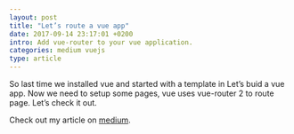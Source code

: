 ```yaml
---
layout: post
title: "Let’s route a vue app"
date: 2017-09-14 23:17:01 +0200
intro: Add vue-router to your vue application.
categories: medium vuejs
type: article
---
```


So last time we installed vue and started with a template in Let’s buid a vue app. Now we need to setup some pages, vue uses vue-router 2 to route page. Let’s check it out.

Check out my article on [medium][lets-route-a-vue-app].

[lets-route-a-vue-app]: https://medium.com/@disjfa/lets-route-a-vue-app-aa9c3f3dbdf8
